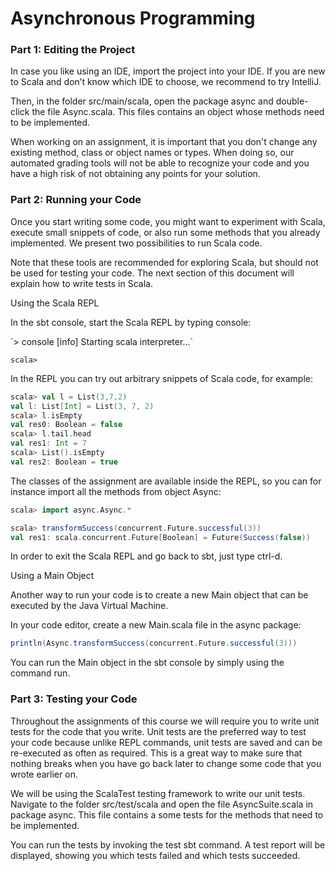 # Asynchronous Programming

### Part 1: Editing the Project

In case you like using an IDE, import the project into your IDE. If you are new to Scala and don’t know which IDE to choose, we recommend to try IntelliJ. 

Then, in the folder src/main/scala, open the package async and double-click the file Async.scala. This files contains an object whose methods need to be implemented.

When working on an assignment, it is important that you don't change any existing method, class or object names or types. When doing so, our automated grading tools will not be able to recognize your code and you have a high risk of not obtaining any points for your solution.

### Part 2: Running your Code

Once you start writing some code, you might want to experiment with Scala, execute small snippets of code, or also run some methods that you already implemented. We present two possibilities to run Scala code.

Note that these tools are recommended for exploring Scala, but should not be used for testing your code. The next section of this document will explain how to write tests in Scala.

Using the Scala REPL

In the sbt console, start the Scala REPL by typing console:

\`> console [info] Starting scala interpreter...`

 `scala>`

In the REPL you can try out arbitrary snippets of Scala code, for example:

```scala
scala> val l = List(3,7,2)
val l: List[Int] = List(3, 7, 2)
scala> l.isEmpty
val res0: Boolean = false
scala> l.tail.head
val res1: Int = 7
scala> List().isEmpty
val res2: Boolean = true
```

The classes of the assignment are available inside the REPL, so you can for instance import all the methods from object Async:

```scala
scala> import async.Async.*

scala> transformSuccess(concurrent.Future.successful(3))
val res1: scala.concurrent.Future[Boolean] = Future(Success(false))
```

In order to exit the Scala REPL and go back to sbt, just type ctrl-d.

Using a Main Object

Another way to run your code is to create a new Main object that can be executed by the Java Virtual Machine.

In your code editor, create a new Main.scala file in the async package:

```scala
println(Async.transformSuccess(concurrent.Future.successful(3)))
```

You can run the Main object in the sbt console by simply using the command run.

### Part 3: Testing your Code

Throughout the assignments of this course we will require you to write unit tests for the code that you write. Unit tests are the preferred way to test your code because unlike REPL commands, unit tests are saved and can be re-executed as often as required. This is a great way to make sure that nothing breaks when you have go back later to change some code that you wrote earlier on.

We will be using the ScalaTest testing framework to write our unit tests. Navigate to the folder src/test/scala and open the file AsyncSuite.scala in package async. This file contains a some tests for the methods that need to be implemented.

You can run the tests by invoking the test sbt command. A test report will be displayed, showing you which tests failed and which tests succeeded.





